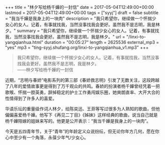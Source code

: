 +++
title = "林夕写给杨千嬅的一封信"
date = 2017-05-04T12:49:00+00:00
lastmod = 2017-05-04T12:49:00+00:00
tags = ["syyj"]
draft = false
subtitle = "我当千嬅是我身上的一块肉"
description = "我只希望你，继续做一个怀揣少女心的女人。记着，有事就找我，当然没事找我会更好。虽然我不是志明，我是林夕。"
summary = "我只希望你，继续做一个怀揣少女心的女人。记着，有事就找我，当然没事找我会更好。虽然我不是志明，我是林夕。"
url = "/linxi-to-yangqianhua.html"
duration = "00:05:27"
length = 2625536
external_mp3 = "yes"
mp3 = "ting-syyj.shufang.org/linxi-to-yangqianhua_v1.mp3"
+++

> 我只希望你，继续做一个怀揣少女心的女人。记着，有事就找我，当然没事找我会更好。虽然我不是志明，我是林夕。  
> ——林夕写给杨千嬅的一封信

近期，“志明与春娇”电影系列的第三部《春娇救志明》引发了无数关注，这段跨越了八年的爱情故事更是得到了万千观众的共鸣。春娇的扮演者杨千嬅曾经凭着一把歌喉、怀揣一腔英勇，辞掉稳定的护士工作勇闯娱乐圈，她爽朗直率、大开大合的性情得到了许多人的喜爱。

华语乐坛的重量级作词人林夕，给陈奕迅、王菲等写过很多为人熟知的歌曲，但他偏偏喜爱杨千嬅。他写下《再见二丁目》《姊妹》这样经典的歌曲，说当自己就是杨千嬅陪嫁的姐妹来写的。他更是公开表示：“我当千嬅是我身上的一块肉”。

今天是五四青年节，关于“青年”的年龄定义众说纷纭，但无论你年方几何，愿在你心中至少有一个角落，永葆少年气/少女心。

